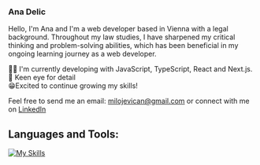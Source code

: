 ### Ana Delic 


Hello, I'm Ana and I'm a web developer based in Vienna with a legal background. Throughout my law studies, I have sharpened my critical thinking and problem-solving abilities, which has been beneficial in my ongoing learning journey as a web developer.

 👩‍💻 I'm currently developing with JavaScript, TypeScript, React and Next.js.
 <br>
 🤨 Keen eye for detail
 <br>
 😁Excited to continue growing my skills!

Feel free to send me an email: milojevican@gmail.com or connect with me on [LinkedIn](https://www.linkedin.com/in/delicana421/)




## Languages and Tools:
[![My Skills](https://skillicons.dev/icons?i=js,html,css,postgres,sass,tailwind,vscode,react,nextjs,nodejs)](https://skillicons.dev)






